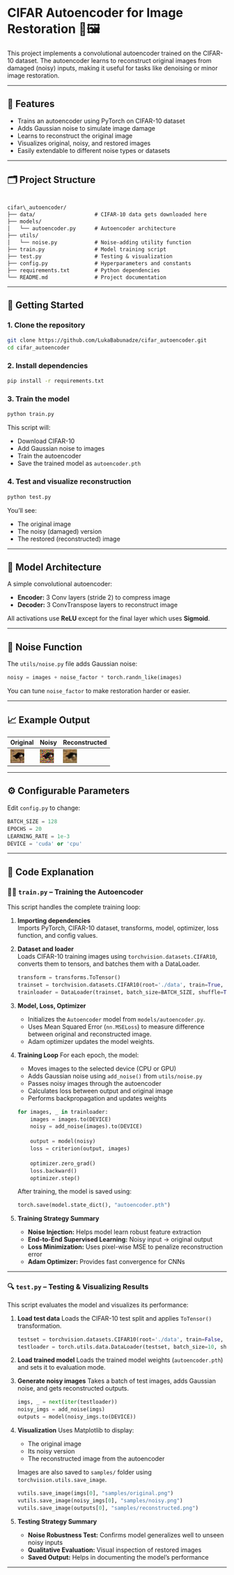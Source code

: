 # CIFAR Autoencoder for Image Restoration 🧠🖼️

This project implements a convolutional autoencoder trained on the CIFAR-10 dataset. The autoencoder learns to reconstruct original images from damaged (noisy) inputs, making it useful for tasks like denoising or minor image restoration.

---

## 🔧 Features

- Trains an autoencoder using PyTorch on CIFAR-10 dataset
- Adds Gaussian noise to simulate image damage
- Learns to reconstruct the original image
- Visualizes original, noisy, and restored images
- Easily extendable to different noise types or datasets

---

## 🗂️ Project Structure

```

cifar\_autoencoder/
├── data/                   # CIFAR-10 data gets downloaded here
├── models/
│   └── autoencoder.py      # Autoencoder architecture
├── utils/
│   └── noise.py            # Noise-adding utility function
├── train.py                # Model training script
├── test.py                 # Testing & visualization
├── config.py               # Hyperparameters and constants
├── requirements.txt        # Python dependencies
└── README.md               # Project documentation

````

---

## 🚀 Getting Started

### 1. Clone the repository
```bash
git clone https://github.com/LukaBabunadze/cifar_autoencoder.git
cd cifar_autoencoder
````

### 2. Install dependencies

```bash
pip install -r requirements.txt
```

### 3. Train the model

```bash
python train.py
```

This script will:

* Download CIFAR-10
* Add Gaussian noise to images
* Train the autoencoder
* Save the trained model as `autoencoder.pth`

### 4. Test and visualize reconstruction

```bash
python test.py
```

You’ll see:

* The original image
* The noisy (damaged) version
* The restored (reconstructed) image

---

## 🧠 Model Architecture

A simple convolutional autoencoder:

* **Encoder:** 3 Conv layers (stride 2) to compress image
* **Decoder:** 3 ConvTranspose layers to reconstruct image

All activations use **ReLU** except for the final layer which uses **Sigmoid**.

---

## 🧪 Noise Function

The `utils/noise.py` file adds Gaussian noise:

```python
noisy = images + noise_factor * torch.randn_like(images)
```

You can tune `noise_factor` to make restoration harder or easier.

---

## 📈 Example Output

| Original                  | Noisy                  | Reconstructed                  |
| ------------------------- | ---------------------- | ------------------------------ |
| ![](samples/original.png) | ![](samples/noisy.png) | ![](samples/reconstructed.png) |

---

## ⚙️ Configurable Parameters

Edit `config.py` to change:

```python
BATCH_SIZE = 128
EPOCHS = 20
LEARNING_RATE = 1e-3
DEVICE = 'cuda' or 'cpu'
```

---

## 🧠 Code Explanation

### 🏋️‍♂️ `train.py` – Training the Autoencoder

This script handles the complete training loop:

1. **Importing dependencies**  
   Imports PyTorch, CIFAR-10 dataset, transforms, model, optimizer, loss function, and config values.

2. **Dataset and loader**  
   Loads CIFAR-10 training images using `torchvision.datasets.CIFAR10`, converts them to tensors, and batches them with a DataLoader.

   ```python
   transform = transforms.ToTensor()
   trainset = torchvision.datasets.CIFAR10(root='./data', train=True, download=True, transform=transform)
   trainloader = DataLoader(trainset, batch_size=BATCH_SIZE, shuffle=True)```

3. **Model, Loss, Optimizer**

   * Initializes the `Autoencoder` model from `models/autoencoder.py`.
   * Uses Mean Squared Error (`nn.MSELoss`) to measure difference between original and reconstructed image.
   * Adam optimizer updates the model weights.

4. **Training Loop**
   For each epoch, the model:

   * Moves images to the selected device (CPU or GPU)
   * Adds Gaussian noise using `add_noise()` from `utils/noise.py`
   * Passes noisy images through the autoencoder
   * Calculates loss between output and original image
   * Performs backpropagation and updates weights

   ```python
   for images, _ in trainloader:
       images = images.to(DEVICE)
       noisy = add_noise(images).to(DEVICE)

       output = model(noisy)
       loss = criterion(output, images)

       optimizer.zero_grad()
       loss.backward()
       optimizer.step()
   ```

   After training, the model is saved using:

   ```python
   torch.save(model.state_dict(), "autoencoder.pth")
   ```

5. **Training Strategy Summary**

   * **Noise Injection:** Helps model learn robust feature extraction
   * **End-to-End Supervised Learning:** Noisy input → original output
   * **Loss Minimization:** Uses pixel-wise MSE to penalize reconstruction error
   * **Adam Optimizer:** Provides fast convergence for CNNs

---

### 🔍 `test.py` – Testing & Visualizing Results

This script evaluates the model and visualizes its performance:

1. **Load test data**
   Loads the CIFAR-10 test split and applies `ToTensor()` transformation.

   ```python
   testset = torchvision.datasets.CIFAR10(root='./data', train=False, download=True, transform=transforms.ToTensor())
   testloader = torch.utils.data.DataLoader(testset, batch_size=10, shuffle=True)
   ```

2. **Load trained model**
   Loads the trained model weights (`autoencoder.pth`) and sets it to evaluation mode.

3. **Generate noisy images**
   Takes a batch of test images, adds Gaussian noise, and gets reconstructed outputs.

   ```python
   imgs, _ = next(iter(testloader))
   noisy_imgs = add_noise(imgs)
   outputs = model(noisy_imgs.to(DEVICE))
   ```

4. **Visualization**
   Uses Matplotlib to display:

   * The original image
   * Its noisy version
   * The reconstructed image from the autoencoder

   Images are also saved to `samples/` folder using `torchvision.utils.save_image`.

   ```python
   vutils.save_image(imgs[0], "samples/original.png")
   vutils.save_image(noisy_imgs[0], "samples/noisy.png")
   vutils.save_image(outputs[0], "samples/reconstructed.png")
   ```

5. **Testing Strategy Summary**

   * **Noise Robustness Test:** Confirms model generalizes well to unseen noisy inputs
   * **Qualitative Evaluation:** Visual inspection of restored images
   * **Saved Output:** Helps in documenting the model’s performance

---

